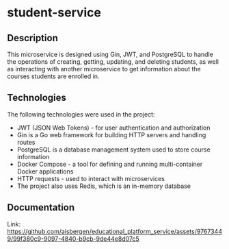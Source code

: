 # student-service

## Description

This microservice is designed using Gin, JWT, and PostgreSQL to handle the operations of creating, getting, updating, and deleting students, as well as interacting with another microservice to get information about the courses students are enrolled in.

## Technologies

The following technologies were used in the project:
   * JWT (JSON Web Tokens) - for user authentication and authorization
   * Gin is a Go web framework for building HTTP servers and handling routes
   * PostgreSQL is a database management system used to store course information
   * Docker Compose - a tool for defining and running multi-container Docker applications
   * HTTP requests - used to interact with microservices
   * The project also uses Redis, which is an in-memory database

## Documentation
  Link: https://github.com/aisbergen/educational_platform_service/assets/97673449/99f380c9-9097-4840-b9cb-9de44e8d07c5


